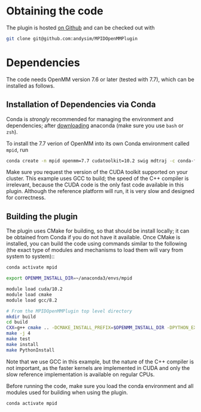 # Obtaining the code

The plugin is hosted [on Github](https://github.com/andysim/MPIDOpenMMPlugin) and can be checked out with
``` bash
git clone git@github.com:andysim/MPIDOpenMMPlugin
```

# Dependencies

The code needs OpenMM version 7.6 or later (tested with 7.7), which can be
installed as follows.

## Installation of Dependencies via Conda

Conda is *strongly* recommended for managing the environment and dependencies;
after [downloading](https://conda.io/docs/download.html) anaconda (make sure
you use `bash` or `zsh`).

To install the 7.7 verion of OpenMM into its own Conda environment called `mpid`, run
``` bash
conda create -n mpid openmm=7.7 cudatoolkit=10.2 swig mdtraj -c conda-forge
```
Make sure you request the version of the CUDA toolkit supported on your
cluster.  This example uses GCC to build; the speed of the C++ compiler is
irrelevant, because the CUDA code is the only fast code available in this
plugin.  Although the reference platform will run, it is very slow and
designed for correctness.

## Building the plugin

The plugin uses CMake for building, so that should be install locally; it can
be obtained from Conda if you do not have it available.  Once CMake is
installed, you can build the code using commands similar to the following (the
exact type of modules and mechanisms to load them will vary from system to
system)::

``` bash
conda activate mpid

export OPENMM_INSTALL_DIR=~/anaconda3/envs/mpid

module load cuda/10.2
module load cmake
module load gcc/8.2

# From the MPIDOpenMMPlugin top level directory
mkdir build
cd build
CXX=g++ cmake .. -DCMAKE_INSTALL_PREFIX=$OPENMM_INSTALL_DIR -DPYTHON_EXECUTABLE=`which python` -DOPENMM_DIR=$OPENMM_INSTALL_DIR -DCMAKE_CXX_FLAGS='-std=c++11'
make -j 4
make test
make install
make PythonInstall
```
Note that we use GCC in this example, but the nature of the C++ compiler is not
important, as the faster kernels are implemented in CUDA and only the slow
reference implementation is available on regular CPUs.

Before running the code, make sure you load the conda environment and all
modules used for building when using the plugin.
``` bash
conda activate mpid
```
